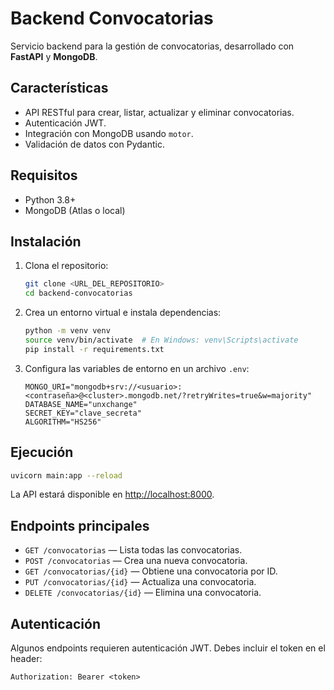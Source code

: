 # Backend Convocatorias

Servicio backend para la gestión de convocatorias, desarrollado con **FastAPI** y **MongoDB**.

## Características

- API RESTful para crear, listar, actualizar y eliminar convocatorias.
- Autenticación JWT.
- Integración con MongoDB usando `motor`.
- Validación de datos con Pydantic.

## Requisitos

- Python 3.8+
- MongoDB (Atlas o local)

## Instalación

1. Clona el repositorio:

   ```sh
   git clone <URL_DEL_REPOSITORIO>
   cd backend-convocatorias
   ```

2. Crea un entorno virtual e instala dependencias:

   ```sh
   python -m venv venv
   source venv/bin/activate  # En Windows: venv\Scripts\activate
   pip install -r requirements.txt
   ```

3. Configura las variables de entorno en un archivo `.env`:
   ```env
   MONGO_URI="mongodb+srv://<usuario>:<contraseña>@<cluster>.mongodb.net/?retryWrites=true&w=majority"
   DATABASE_NAME="unxchange"
   SECRET_KEY="clave_secreta"
   ALGORITHM="HS256"
   ```

## Ejecución

```sh
uvicorn main:app --reload
```

La API estará disponible en [http://localhost:8000](http://localhost:8000).

## Endpoints principales

- `GET /convocatorias` — Lista todas las convocatorias.
- `POST /convocatorias` — Crea una nueva convocatoria.
- `GET /convocatorias/{id}` — Obtiene una convocatoria por ID.
- `PUT /convocatorias/{id}` — Actualiza una convocatoria.
- `DELETE /convocatorias/{id}` — Elimina una convocatoria.

## Autenticación

Algunos endpoints requieren autenticación JWT. Debes incluir el token en el header:

```
Authorization: Bearer <token>
```
